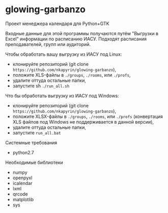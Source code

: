 # glowing-garbanzo
Проект менеджера календаря для Python+GTK

Входные данные для этой программы получаются путём "Выгрузки в Excel" информации по расписанию ИАСУ. Подходят расписания преподавателей, групп или аудиторий.

Чтобы обработать вашу выгрузку из ИАСУ под Linux:

* клонируйте репозиторий (git clone `https://github.com/nkapyrin/glowing-garbanzo`),
* положите XLS-файлы в `./groups`, `./rooms`, или `./profs`,
* удалите оттуда остальные папки,
* запустите sh `./run_all.sh`

Что бы обработать выгрузку из ИАСУ под Windows:

* клонируйте репозиторий (git clone `https://github.com/nkapyrin/glowing-garbanzo`),
* положите XLSX-файлы в `./groups`, `./rooms`, или `./profs` (конвертация XLS файлов под Windows не поддерживается в данной версии),
* удалите оттуда остальные папки,
* запустите `run_all.bat`

Системные требования
* python2.7

Необходимые библиотеки
* numpy
* openpyxl
* icalendar
* lxml
* qrcode
* matplotlib
* sys

